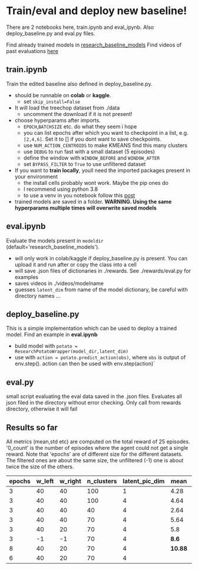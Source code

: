 # Train/eval and deploy new baseline!

There are 2 notebooks here, train.ipynb and eval_ipynb. Also deploy_baseline.py and eval.py files. 

Find already trained models in [research_baseline_models](https://github.com/Oliver-Tautz/ISY_MINE/tree/master/jupyter/research_baseline_models)
Find videos of past evaluations [here]()


## train.ipynb

Train the edited baseline also defined in deploy_baseline.py.

* should be runnable on **colab** or **kaggle**.
  * set `skip_install=False`
* It will load the treechop dataset from ./data
  * uncomment the download if it is not present!
* choose hyperparams after imports.
  * `EPOCH`,`BATCHSIZE` etc. do what they seem i hope
  * you can list epochs after which you want to checkpoint in a list, e.g. `[2,4,6]`. Set it to [] if you dont want to save checkpoints.
  * use `NUM_ACTION_CENTROIDS` to make KMEANS find this many clusters
  * use `DEBUG` to run fast with a small dataset (5 episodes)
  * define the window with `WINDOW_BEFORE` and `WINDOW_AFTER`
  * set `BYPASS_FILTER` to `True` to use unfiltered dataset
* If you want to **train locally**, youll need the imported packages present in your environment
  * the install cells probably wont work. Maybe the pip ones do
  * I recommend using python 3.8
  * to use a venv in you notebook follow this [post](https://veekaybee.github.io/2020/02/18/running-jupyter-in-venv/)
* trained models are saved in a folder. **WARNING. Using the same hyperparams multiple times will overwrite saved models**

## eval.ipynb

Evaluate the models present in `modeldir` (default='research_baseline_models').
* will only work in colab/kaggle if deploy_baseline.py is present. You can upload it and run after or copy the class into a cell
* will save .json files of dictionaries in ./rewards. See ./rewards/eval.py for examples
* saves videos in ./videos/modelname
* guesses `latent_dim` from name of the model dictionary, be careful with directory names ...

## deploy_baseline.py

This is a simple implementation which can be used to deploy a trained model. Find an example in **eval.ipynb**
* build model with `potato = ResearchPotatoWrapper(model_dir,latent_dim)`
* use with `action = potato.predict_action(obs)`, where `obs` is output of env.step(). action can then be used with env.step(action)`

## eval.py
small script evaluating the eval data saved in the .json files. Evaluates all json filed in the directory without error checking.
Only call from rewards directory, otherwise it will fail


## Results so far
All metrics (mean,std etc) are computed on the total reward of 25 episodes.
'0_count' is the number of episodes where the agent could not get a single reward.
Note that 'epochs' are of different size for the different datasets. The filtered ones are about the same size, the unfiltered (-1) one is about twice the size of the others.

| epochs | w_left | w_right | n_clusters | latent_pic_dim | mean  | std  | max | min | 0_count |
|--------|--------|---------|------------|----------------|-------|------|-----|-----|---------|
| 3      | 40     | 40      | 100        | 1              | 4.28  | 4    | 13  | 0   | 8       |
| 3      | 40     | 40      | 100        | 4              | 4.64  | 4    | 15  | 0   | 4       |
| 3      | 40     | 40      | 40         | 4              | 2.64  | 1.7  | 7   | 0   | 4       |
| 3      | 40     | 40      | 70         | 4              | 5.64  | 3.65 | 13  | 0   | 1       |
| 3      | 40     | 20      | 70         | 4              | 5.8   | 3.83 | 12  | 0   | 3       |
| 3      | -1     | -1      | 70         | 4              | **8.6**   | 5.38 | 22  | 0   | 2       |
| 8      | 40     | 20      | 70         | 4              | **10.88**| 5.77 | 22  | 0   | 2       |
| 6      | 40     | 20      | 70         | 4              |       |      |     |     |         |
